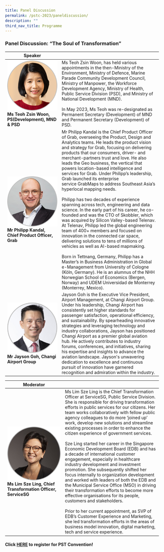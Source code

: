 ```yaml
---
title: Panel Discussion
permalink: /pstc-2023/paneldiscussion/
description: ""
third_nav_title: Programme
---
```

### Panel Discussion: “The Soul of Transformation”


| Speaker |  |
| -------- | -------- | 
|<img style="width:800px" src="/images/PSW2023/pst%20convention%20speaker_teoh%20zsin%20woon.png">**Ms Teoh&nbsp;Zsin&nbsp;Woon, PS(Development), MND &amp; PSD** | Ms Teoh&nbsp;Zsin&nbsp;Woon, has held various appointments in the then-Ministry of the Environment, Ministry of Defence, Marine Parade Community Development Council, Ministry of Manpower, the Workforce Development Agency, Ministry of Health, Public Service Division (PSD), and Ministry of National Development (MND). <br><br>In May 2023, Ms Teoh was re-designated as Permanent Secretary (Development) of MND and Permanent Secretary (Development) of PSD.|
<img style="width:800px" src="/images/PSW2023/pst%20convention%20speaker_philipp%20kandal.png">**Mr Philipp Kandal, Chief Product Officer, Grab** | Mr&nbsp;Philipp Kandal is the Chief Product Officer of Grab, overseeing the Product, Design and Analytics teams. He leads the product vision and strategy for Grab, focusing on delivering products that our consumers, driver- and merchant-partners trust and love. He also leads the Geo business, the vertical that powers location-based intelligence and services for Grab. Under Philipp’s leadership, Grab launched its enterprise service&nbsp;GrabMaps&nbsp;to address Southeast Asia’s hyperlocal mapping needs.<br><br> Philipp has two decades of experience spanning across tech, engineering and data science. In the early part of his career, he co-founded and was the CTO of&nbsp;Skobbler, which was acquired by Silicon Valley-based&nbsp;Telenav. At&nbsp;Telenav, Philipp led the global engineering team of 400+ members and focused on innovation in the connected car space, delivering solutions to tens of millions of vehicles as well as AI-based mapmaking. <br><br>Born in Tettnang, Germany, Philipp has a Master’s in Business Administration in Global e-Management from University of Cologne (Köln, Germany). He is an alumnus of the NHH Norwegian School of Economics (Bergen, Norway) and UDEM Universidad de Monterrey (Monterrey, Mexico).|
<img style="width:800px" src="/images/PSW2023/pst%20convention%20speaker_jayson%20goh%204.png">**Mr Jayson Goh, Changi Airport Group** | Jayson Goh is the Executive Vice President, Airport Management, at Changi Airport Group. Under his leadership, Changi Airport has consistently set higher standards for passenger satisfaction, operational efficiency, and sustainability. By spearheading innovative strategies and leveraging technology and industry collaborations, Jayson has positioned Changi Airport as a premier global aviation hub. He actively contributes to industry forums, conferences, and initiatives, sharing his expertise and insights to advance the aviation landscape. Jayson's unwavering dedication to excellence and continuous pursuit of innovation have garnered recognition and admiration within the industry.


| Moderator |  |
| -------- | -------- | 
|<img style="width:800px" src="/images/PSW2023/pst%20convention%20speaker_lim%20sze%20ling.png">**Ms Lim Sze Ling, Chief Transformation Officer, ServiceSG** | Ms Lim Sze Ling is the Chief Transformation Officer at&nbsp;ServiceSG, Public Service Division. She is responsible for driving transformation efforts in public services for our citizens. Her team works collaboratively with fellow public agency colleagues to do more ‘joined up’ work, develop new solutions and streamline existing processes in order to enhance the citizen experience of government services. <br><br>Sze Ling started her career in the Singapore Economic Development Board (EDB) and has a decade of international customer engagement, especially in healthcare industry development and investment promotion. She subsequently shifted her focus internally to organization development and worked with leaders of both the EDB and the Municipal Service Office (MSO) in driving their transformation efforts to become more effective organisations for its people, customers and stakeholders.<br><br> Prior to her current appointment, as SVP of EDB’s Customer Experience and Marketing, she led transformation efforts in the areas of business model innovation, digital marketing, tech and service experience.

#### Click [HERE](https://www.gevme.com/public-service-week-2023-43276652) to register for PST Convention!